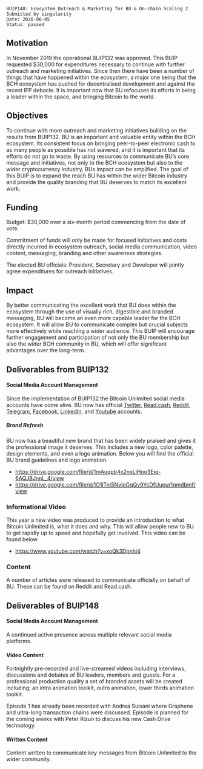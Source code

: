     BUIP148: Ecosystem Outreach & Marketing for BU & On-chain Scaling 2
    Submitted by singularity
    Date: 2020-06-05
    Status: passed

Motivation
----------

In November 2019 the operational BUIP132 was approved. This BUIP requested $30,000 for expenditures necessary to continue with further outreach and marketing initiatives. Since then there have been a number of things that have happened within the ecosystem, a major one being that the BCH ecosystem has pushed for decentralised development and against the recent IFP debacle. It is important now that BU refocuses its efforts in being a leader within the space, and bringing Bitcoin to the world.

Objectives
----------

To continue with more outreach and marketing initiatives building on the results from BUIP132. BU is an important and valuable entity within the BCH ecosystem. Its consistent focus on bringing peer-to-peer electronic cash to as many people as possible has not wavered, and it is important that its efforts do not go to waste. By using resources to communicate BU’s core message and initiatives, not only to the BCH ecosystem but also to the wider cryptocurrency industry, BUs impact can be amplified. The goal of this BUIP is to expand the reach BU has within the wider Bitcoin industry and provide the quality branding that BU deserves to match its excellent work.

Funding
----------

Budget: $30,000 over a six-month period commencing from the date of vote.

Commitment of funds will only be made for focused initiatives and costs directly incurred in ecosystem outreach, social media communication, video content, messaging, branding and other awareness strategies.

The elected BU officials: President, Secretary and Developer will jointly agree expenditures for outreach initiatives.

Impact
----------

By better communicating the excellent work that BU does within the ecosystem through the use of visually rich, digestible and branded messaging, BU will become an even more capable leader for the BCH ecosystem. It will allow BU to communicate complex but crucial subjects more effectively while reaching a wider audience. This BUIP will encourage further engagement and participation of not only the BU membership but also the wider BCH community in BU, which will offer significant advantages over the long-term.

Deliverables from BUIP132
----------

#### Social Media Account Management
Since the implementation of BUIP132 the Bitcoin Unlimited social media accounts have come alive. BU now has official [Twitter](https://twitter.com/bitcoinunlimit), [Read.cash](https://read.cash/@Bitcoin-Unlimited), [Reddit](https://www.reddit.com/user/BU-BCH), [Telegram](https://t.me/bitcoinunlimit), [Facebook](https://www.facebook.com/bitcoinunlimit), [LinkedIn](https://www.linkedin.com/company/43317459/admin/), and [Youtube](https://www.youtube.com/channel/UCH03nTnxs3TLmbSHtm54B1g) accounts.

##### Brand Refresh
BU now has a beautiful new brand that has been widely praised and gives it the professional image it deserves. This includes a new logo, color palette, design elements, and even a logo animation. Below you will find the official BU brand guidelines and logo animation.


- https://drive.google.com/file/d/1mAuqpb4x2nxLiHoo3Ejq-6AQJBJnnL_4/view
- https://drive.google.com/file/d/1O1lTniSNvloGqQv9YcDfUupur1qmdbmf/view


### Informational Video
This year a new video was produced to provide an introduction to what Bitcoin Unlimited is, what it does and why. This will allow people new to BU to get rapidly up to speed and hopefully get involved. This video can be found below.

- https://www.youtube.com/watch?v=xoQk3Dpnhi4


### Content
A number of articles were released to communicate officially on behalf of BU. These can be found on Reddit and Read.cash.

Deliverables of BUIP148
-----------------------

#### Social Media Account Management
A continued active presence across multiple relevant social media platforms.

#### Video Content
Fortnightly pre-recorded and live-streamed videos including interviews, discussions and debates of BU leaders, members and guests. For a professional production quality a set of branded assets will be created including; an intro animation toolkit, outro animation, lower thirds animation toolkit.

Episode 1 has already been recorded with Andrea Suisani where Graphene and ultra-long transaction chains were discussed. Episode is planned for the coming weeks with Peter Rizun to discuss his new Cash Drive technology.

#### Written Content
Content written to communicate key messages from Bitcoin Unlimited to the wider community.
